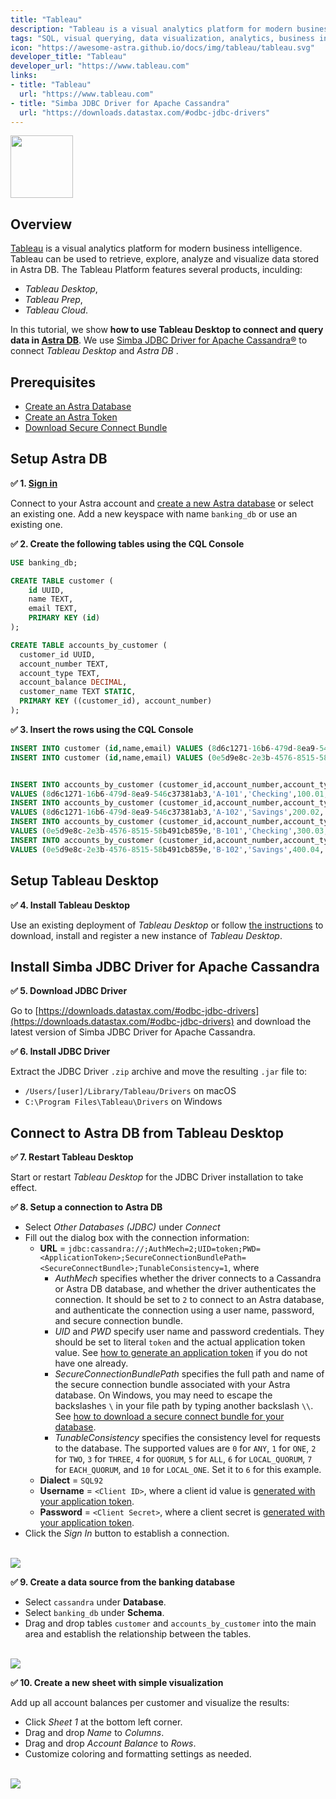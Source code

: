 ```yaml
---
title: "Tableau"
description: "Tableau is a visual analytics platform for modern business intelligence. Tableau can be used to retrieve, explore, analyze and visualize data stored in Astra DB."
tags: "SQL, visual querying, data visualization, analytics, business intelligence"
icon: "https://awesome-astra.github.io/docs/img/tableau/tableau.svg"
developer_title: "Tableau"
developer_url: "https://www.tableau.com"
links:
- title: "Tableau"
  url: "https://www.tableau.com"
- title: "Simba JDBC Driver for Apache Cassandra"
  url: "https://downloads.datastax.com/#odbc-jdbc-drivers"
---
```


<img src="https://awesome-astra.github.io/docs/img/tableau/logo-tableau.svg" height="100px" />

## Overview

[Tableau](https://www.tableau.com) is a visual analytics platform for modern business intelligence. Tableau can be used to retrieve, explore, analyze and visualize data stored in Astra DB. The Tableau Platform features several products, inculding:

- _Tableau Desktop_,
- _Tableau Prep_,
- _Tableau Cloud_.

In this tutorial, we show **how to use Tableau Desktop to connect and query data in [Astra DB](http://astra.datastax.com)**.
We use [Simba JDBC Driver for Apache Cassandra®](https://downloads.datastax.com/#odbc-jdbc-drivers) to connect _Tableau Desktop_ and _Astra DB_ .


## Prerequisites

- [Create an Astra Database](https://awesome-astra.github.io/docs/pages/astra/create-instance/)
- [Create an Astra Token](https://awesome-astra.github.io/docs/pages/astra/create-token/)
- [Download Secure Connect Bundle](https://awesome-astra.github.io/docs/pages/astra/download-scb/)

## Setup Astra DB

**<span class="nosurface" markdown="1">✅ </span>1. [Sign in](https://astra.datastax.com/)**

Connect to your Astra account and [create a new Astra database](https://awesome-astra.github.io/docs/pages/astra/create-instance/) or select an existing one. Add a new keyspace with name `banking_db` or use an existing one.

**<span class="nosurface" markdown="1">✅ </span>2. Create the following tables using the CQL Console**

```sql
USE banking_db;
```

```sql
CREATE TABLE customer (
    id UUID,
    name TEXT,
    email TEXT,
    PRIMARY KEY (id)
);

CREATE TABLE accounts_by_customer (
  customer_id UUID,
  account_number TEXT,
  account_type TEXT,
  account_balance DECIMAL,
  customer_name TEXT STATIC,
  PRIMARY KEY ((customer_id), account_number)
);
```

**<span class="nosurface" markdown="1">✅ </span>3. Insert the rows using the CQL Console**

```sql
INSERT INTO customer (id,name,email) VALUES (8d6c1271-16b6-479d-8ea9-546c37381ab3,'Alice','alice@example.org');
INSERT INTO customer (id,name,email) VALUES (0e5d9e8c-2e3b-4576-8515-58b491cb859e,'Bob','bob@example.org');


INSERT INTO accounts_by_customer (customer_id,account_number,account_type,account_balance,customer_name)
VALUES (8d6c1271-16b6-479d-8ea9-546c37381ab3,'A-101','Checking',100.01,'Alice');
INSERT INTO accounts_by_customer (customer_id,account_number,account_type,account_balance,customer_name)
VALUES (8d6c1271-16b6-479d-8ea9-546c37381ab3,'A-102','Savings',200.02,'Alice');
INSERT INTO accounts_by_customer (customer_id,account_number,account_type,account_balance,customer_name)
VALUES (0e5d9e8c-2e3b-4576-8515-58b491cb859e,'B-101','Checking',300.03,'Bob');
INSERT INTO accounts_by_customer (customer_id,account_number,account_type,account_balance,customer_name)
VALUES (0e5d9e8c-2e3b-4576-8515-58b491cb859e,'B-102','Savings',400.04,'Bob');
```

## Setup Tableau Desktop

**<span class="nosurface" markdown="1">✅ </span>4. Install Tableau Desktop**

Use an existing deployment of _Tableau Desktop_ or follow [the instructions](https://www.tableau.com/products/desktop) to download, install and register a new instance of _Tableau Desktop_.

## Install Simba JDBC Driver for Apache Cassandra

**<span class="nosurface" markdown="1">✅ </span>5. Download JDBC Driver**

Go to [https://downloads.datastax.com/#odbc-jdbc-drivers](https://downloads.datastax.com/#odbc-jdbc-drivers) and download the latest version of Simba JDBC Driver for Apache Cassandra.

**<span class="nosurface" markdown="1">✅ </span>6. Install JDBC Driver**

Extract the JDBC Driver `.zip` archive and move the resulting `.jar` file to:

- `/Users/[user]/Library/Tableau/Drivers` on macOS
- `C:\Program Files\Tableau\Drivers` on Windows

## Connect to Astra DB from Tableau Desktop

**<span class="nosurface" markdown="1">✅ </span>7. Restart Tableau Desktop**

Start or restart _Tableau Desktop_ for the JDBC Driver installation to take effect.

**<span class="nosurface" markdown="1">✅ </span>8. Setup a connection to Astra DB**

- Select _Other Databases (JDBC)_ under _Connect_
- Fill out the dialog box with the connection information:
    - **URL** = `jdbc:cassandra://;AuthMech=2;UID=token;PWD=<ApplicationToken>;SecureConnectionBundlePath=<SecureConnectBundle>;TunableConsistency=1`, where
        - _AuthMech_ specifies whether the driver connects to a Cassandra or Astra DB database, and whether the driver authenticates the connection. It should be set to `2` to connect to an Astra database, and authenticate the connection using a user name, password, and secure connection bundle.
        - _UID_ and _PWD_ specify user name and password credentials. They should be set to literal `token` and the actual application token value. See [how to generate an application token](https://awesome-astra.github.io/docs/pages/astra/create-token/) if you do not have one already.
        - _SecureConnectionBundlePath_ specifies the full path and name of the secure connection bundle associated with your Astra database. On Windows, you may need to escape the backslashes `\` in your file path by typing another backslash `\\`. See [how to download a secure connect bundle for your database](https://awesome-astra.github.io/docs/pages/astra/download-scb/).
        - _TunableConsistency_ specifies the consistency level for requests to the database. The supported values are `0` for `ANY`, `1` for `ONE`, `2` for `TWO`, `3` for `THREE`, `4` for `QUORUM`, `5` for `ALL`, `6` for `LOCAL_QUORUM`, `7` for `EACH_QUORUM`, and `10` for `LOCAL_ONE`. Set it to `6` for this example.
    - **Dialect** = `SQL92`
    - **Username** = `<Client ID>`, where a client id value is [generated with your application token](https://awesome-astra.github.io/docs/pages/astra/create-token/).
    - **Password** = `<Client Secret>`, where a client secret is [generated with your application token](https://awesome-astra.github.io/docs/pages/astra/create-token/). 
- Click the _Sign In_ button to establish a connection.

<br/><img src="https://awesome-astra.github.io/docs/img/tableau/connection-dialog.png" /><br/>

**<span class="nosurface" markdown="1">✅ </span>9. Create a data source from the banking database**

- Select `cassandra` under **Database**.
- Select `banking_db` under **Schema**.
- Drag and drop tables `customer` and `accounts_by_customer` into the main area and establish the relationship between the tables.

<br/><img src="https://awesome-astra.github.io/docs/img/tableau/data-source.png" /><br/>


**<span class="nosurface" markdown="1">✅ </span>10. Create a new sheet with simple visualization**

Add up all account balances per customer and visualize the results: 

- Click _Sheet 1_ at the bottom left corner.
- Drag and drop _Name_ to _Columns_.
- Drag and drop _Account Balance_ to _Rows_.
- Customize coloring and formatting settings as needed. 

<br/><img src="https://awesome-astra.github.io/docs/img/tableau/tableau-visualization.png" /><br/>

